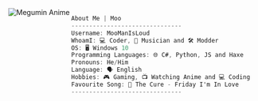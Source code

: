 
<br><br>
<img align="left" src="https://upload.wikimedia.org/wikipedia/en/b/b5/Megumin_anime.png" alt="Megumin Anime" />

```csharp
About Me | Moo
-------------------------------
Username: MooManIsLoud
WhoamI: 💻 Coder, 🎵 Musician and 🛠 Modder
OS: 🖥️ Windows 10
Programming Languages: 🌐 C#, Python, JS and Haxe
Pronouns: He/Him
Language: 🗣️ English
Hobbies: 🎮 Gaming, 📺 Watching Anime and 💻 Coding 
Favourite Song: 🎵 The Cure - Friday I'm In Love
-------------------------------
